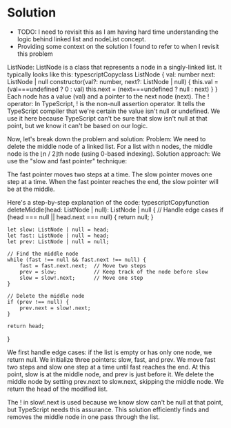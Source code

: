 # Solution
  - TODO: I need to revisit this as I am having hard time understanding the logic behind linked list and nodeList concept.
  - Providing some context on the solution I found to refer to when I revisit this problem


ListNode:
ListNode is a class that represents a node in a singly-linked list. It typically looks like this:
typescriptCopyclass ListNode {
    val: number
    next: ListNode | null
    constructor(val?: number, next?: ListNode | null) {
        this.val = (val===undefined ? 0 : val)
        this.next = (next===undefined ? null : next)
    }
}
Each node has a value (val) and a pointer to the next node (next).
The ! operator:
In TypeScript, ! is the non-null assertion operator. It tells the TypeScript compiler that we're certain the value isn't null or undefined. We use it here because TypeScript can't be sure that slow isn't null at that point, but we know it can't be based on our logic.

Now, let's break down the problem and solution:
Problem:
We need to delete the middle node of a linked list. For a list with n nodes, the middle node is the ⌊n / 2⌋th node (using 0-based indexing).
Solution approach:
We use the "slow and fast pointer" technique:

The fast pointer moves two steps at a time.
The slow pointer moves one step at a time.
When the fast pointer reaches the end, the slow pointer will be at the middle.

Here's a step-by-step explanation of the code:
typescriptCopyfunction deleteMiddle(head: ListNode | null): ListNode | null {
    // Handle edge cases
    if (head === null || head.next === null) {
        return null;
    }

    let slow: ListNode | null = head;
    let fast: ListNode | null = head;
    let prev: ListNode | null = null;

    // Find the middle node
    while (fast !== null && fast.next !== null) {
        fast = fast.next.next;  // Move two steps
        prev = slow;            // Keep track of the node before slow
        slow = slow!.next;      // Move one step
    }

    // Delete the middle node
    if (prev !== null) {
        prev.next = slow!.next;
    }

    return head;
}

We first handle edge cases: if the list is empty or has only one node, we return null.
We initialize three pointers: slow, fast, and prev.
We move fast two steps and slow one step at a time until fast reaches the end.
At this point, slow is at the middle node, and prev is just before it.
We delete the middle node by setting prev.next to slow.next, skipping the middle node.
We return the head of the modified list.

The ! in slow!.next is used because we know slow can't be null at that point, but TypeScript needs this assurance.
This solution efficiently finds and removes the middle node in one pass through the list.